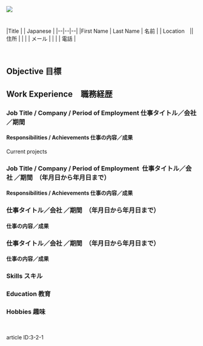 <p>
  <a href="http://d16bx188ia89ok.cloudfront.net/audio/al_prez/res_template_070317.mp3"><img src="https://s3-ap-northeast-1.amazonaws.com/all-jp-1/img/icons/all/banner/menu_info_banner.png"></a>
</p>
<p>
  <img src="https://s3-eu-west-1.amazonaws.com/al-west-1/img/Al-Jun-17/blue_header_line.png" width="704" height="11">
</p>
|Title | | Japanese |
|--|--|--|
|First Name | Last Name | 名前 |
| Location　||住所 |
| | | メール |
| | | 電話 |
</p>
<p>&nbsp;</p>
<h2>
  <strong>Objective 目標</strong>
</h2>
<h2>
  <strong>Work Experience　職務経歴</strong>
</h2>
<h3>
  <strong>Job Title / Company / Period of Employment 仕事タイトル／会社 </strong><strong>／期間</strong>
</h3>
<h4>
  <strong>Responsibilities / Achievements 仕事の内容／成果</strong>
</h4>
<p>
  <span style="font-weight:400">Current projects</span>
</p>
<h3>
  <strong>Job Title / Company / Period of Employment &nbsp;仕事タイトル／会社 </strong><strong>／期間　（年月日から年月日まで）</strong>
</h3>
<h4>
  <strong>Responsibilities / Achievements 仕事の内容／成果</strong>
</h4>
<h3>
  <strong>仕事タイトル／会社 </strong><strong>／期間　（年月日から年月日まで）</strong>
</h3>
<h4>
  <strong>仕事の内容／成果</strong>
</h4>
<h3>
  <strong>仕事タイトル／会社 </strong><strong>／期間　（年月日から年月日まで）</strong>
</h3>
<h4>
  <strong>仕事の内容／成果</strong>
</h4>
<h3>
  <strong>Skills スキル </strong>
</h3>
<h3>
  <strong>Education 教育</strong>
</h3>
<h3>
  <strong>Hobbies 趣味</strong>
</h3>
<p>&nbsp;</p>
<p>
  <span class="wysiwyg-font-size-small wysiwyg-color-red">article ID:3-2-1&nbsp;</span>
</p>
